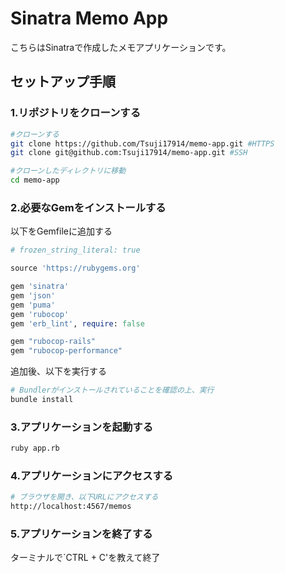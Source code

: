 # Sinatra Memo App

こちらはSinatraで作成したメモアプリケーションです。

## セットアップ手順
### 1.リポジトリをクローンする
```zsh
#クローンする
git clone https://github.com/Tsuji17914/memo-app.git #HTTPS 
git clone git@github.com:Tsuji17914/memo-app.git #SSH

#クローンしたディレクトリに移動
cd memo-app
```

### 2.必要なGemをインストールする
以下をGemfileに追加する
```ruby
# frozen_string_literal: true

source 'https://rubygems.org'

gem 'sinatra'
gem 'json'
gem 'puma'
gem 'rubocop'
gem 'erb_lint', require: false

gem "rubocop-rails"
gem "rubocop-performance"
```

追加後、以下を実行する
```zsh
# Bundlerがインストールされていることを確認の上、実行
bundle install
```

### 3.アプリケーションを起動する
```zsh
ruby app.rb
```

### 4.アプリケーションにアクセスする
```zsh
# ブラウザを開き、以下URLにアクセスする
http://localhost:4567/memos
```
### 5.アプリケーションを終了する
ターミナルで`CTRL + C'を教えて終了
